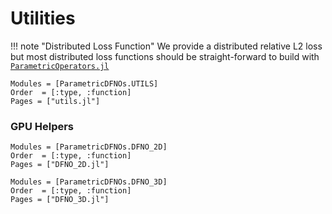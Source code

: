 # Utilities

!!! note "Distributed Loss Function"
    We provide a distributed relative L2 loss but most distributed loss functions should be straight-forward to build with [`ParametricOperators.jl`](https://github.com/slimgroup/ParametricOperators.jl)

```@autodocs
Modules = [ParametricDFNOs.UTILS]
Order  = [:type, :function]
Pages = ["utils.jl"]
```

### GPU Helpers

```@autodocs
Modules = [ParametricDFNOs.DFNO_2D]
Order  = [:type, :function]
Pages = ["DFNO_2D.jl"]
```

```@autodocs
Modules = [ParametricDFNOs.DFNO_3D]
Order  = [:type, :function]
Pages = ["DFNO_3D.jl"]
```
